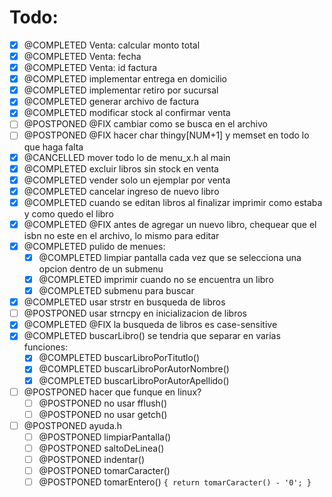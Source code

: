 # Todo:
- [x] @COMPLETED Venta: calcular monto total
- [x] @COMPLETED Venta: fecha
- [x] @COMPLETED Venta: id factura
- [x] @COMPLETED implementar entrega en domicilio
- [x] @COMPLETED implementar retiro por sucursal
- [x] @COMPLETED generar archivo de factura
- [x] @COMPLETED modificar stock al confirmar venta
- [ ] @POSTPONED @FIX cambiar como se busca en el archivo
- [ ] @POSTPONED @FIX hacer char thingy[NUM+1] y memset en todo lo que haga falta
- [x] @CANCELLED mover todo lo de menu_x.h al main
- [x] @COMPLETED excluir libros sin stock en venta
- [x] @COMPLETED vender solo un ejemplar por venta
- [x] @COMPLETED cancelar ingreso de nuevo libro
- [x] @COMPLETED cuando se editan libros al finalizar imprimir como estaba y como quedo el libro
- [x] @COMPLETED @FIX antes de agregar un nuevo libro, chequear que el isbn no este en el archivo, lo mismo para editar
- [x] @COMPLETED pulido de menues:
  - [x] @COMPLETED limpiar pantalla cada vez que se selecciona una opcion dentro de un submenu
  - [x] @COMPLETED imprimir cuando no se encuentra un libro
  - [x] @COMPLETED submenu para buscar
- [x] @COMPLETED usar strstr en busqueda de libros
- [ ] @POSTPONED usar strncpy en inicializacion de libros
- [x] @COMPLETED @FIX la busqueda de libros es case-sensitive
- [x] @COMPLETED buscarLibro() se tendria que separar en varias funciones:
  - [x] @COMPLETED buscarLibroPorTitutlo()
  - [x] @COMPLETED buscarLibroPorAutorNombre()
  - [x] @COMPLETED buscarLibroPorAutorApellido()
- [ ] @POSTPONED hacer que funque en linux?
  - [ ] @POSTPONED no usar fflush()
  - [ ] @POSTPONED no usar getch()
- [ ] @POSTPONED ayuda.h
  - [ ] @POSTPONED limpiarPantalla()
  - [ ] @POSTPONED saltoDeLinea()
  - [ ] @POSTPONED indentar()
  - [ ] @POSTPONED tomarCaracter()
  - [ ] @POSTPONED tomarEntero() `{ return tomarCaracter() - '0'; }`